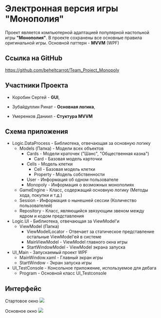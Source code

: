 Электронная версия игры "Монополия"
===================

Проект является компьютерной адаптацией популярной настольной игры **"Монополия"**. В проекте сохранены все основные правила оригинальной игры. Основной паттерн  - **MVVM** (WPF)


Ссылка на GitHub
-------------
https://github.com/beheltcarrot/Team_Project_Monopoly

Участники Проекта
-------------
- Коробин Сергей - **GUI**,

- Зубайдуллин Ринат - **Основная логика**,

- Умеренков Даниил - **Стуктура MVVM**

Схема приложения
-------------
- Logic.DataProcess - Библиотека, отвечающая за основную логику
	- Models (Папка) - Модели всех объектов
		- Cards - Модели краточек ("Шанс", "Общественная казна")
			- Card - Базовая модель карточки
		- Cells - Модель клетки
			- Cell - Базовая модель клетки
			- Property - Модель собственности
		- User - Информация об одном пользователе
		- Monopoly - Информация о возможных монополиях
	- GameEngine - Класс, содержащий основную логику (Методы хода, покупки и т.д.)
	- Session - Информация о нынешней сессии (Количество пользователей)
	- Repository - Класс, являющийся звязующим звеном между ядром и кодом представления
- Logic.UI - Библиотека, отвечающая за ViewModel'и
	- ViewModel (Папка)
		- ViewModelLocator - Отвечает за статическое представление остальные ViewModel'ей в системе
		- MainViewModel - ViewModel главного окна игры
		- StartWindowModel - ViewModel экрана запуска
- UI_Main - Запускаемый проект WPF
	- MainWindow.xaml - Главный экран игры
	- StartWindow - Экран запуска игры
- UI_TestConsole - Консольное приложение, используемое для дебага
	- Program - Основной класс UI_Testconsole

Интерфейс
-------------
Стартовое окно
![](https://pp.vk.me/c637817/v637817712/21618/-tz8y7CyFwQ.jpg)

Основное окно
![](https://pp.vk.me/c637817/v637817712/21621/rANxZ1bAfqo.jpg)
